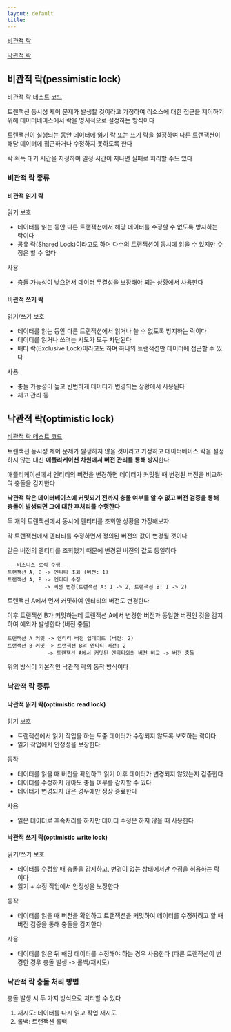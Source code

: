 ```yaml
---
layout: default
title:
---
```


[비관적 락](#비관적-락pessimistic-lock)

[낙관적 락](#낙관적-락optimistic-lock)


## 비관적 락(pessimistic lock)

[비관적 락 테스트 코드](./code/java/src/test/java/hansanhha/lock/PessimisticLockTest.java)

트랜잭션 동시성 제어 문제가 발생할 것이라고 가정하여 리소스에 대한 접근을 제어하기 위해 데이터베이스에서 락을 명시적으로 설정하는 방식이다

트랜잭션이 실행되는 동안 데이터에 읽기 락 또는 쓰기 락을 설정하여 다른 트랜잭션이 해당 데이터에 접근하거나 수정하지 못하도록 한다

락 획득 대기 시간을 지정하여 일정 시간이 지나면 실패로 처리할 수도 있다

### 비관적 락 종류

#### 비관적 읽기 락

읽기 보호
- 데이터를 읽는 동안 다른 트랜잭션에서 해당 데이터를 수정할 수 없도록 방지하는 락이다
- 공유 락(Shared Lock)이라고도 하며 다수의 트랜잭션이 동시에 읽을 수 있지만 수정은 할 수 없다

사용
- 충돌 가능성이 낮으면서 데이터 무결성을 보장해야 되는 상황에서 사용한다

#### 비관적 쓰기 락

읽기/쓰기 보호
- 데이터를 읽는 동안 다른 트랜잭션에서 읽거나 쓸 수 없도록 방지하는 락이다
- 데이터를 읽거나 쓰려는 시도가 모두 차단된다
- 배타 락(Exclusive Lock)이라고도 하며 하나의 트랜잭션만 데이터에 접근할 수 있다

사용
- 충돌 가능성이 높고 빈번하게 데이터가 변경되는 상황에서 사용된다
- 재고 관리 등

## 낙관적 락(optimistic lock)

[비관적 락 테스트 코드](./code/java/src/test/java/hansanhha/lock/OptimisticLockTest.java)

트랜잭션 동시성 제어 문제가 발생하지 않을 것이라고 가정하고 데이터베이스 락을 설정하지 않는 대신 **애플리케이션 차원에서 버전 관리를 통해 방지**한다

애플리케이션에서 엔티티의 버전을 변경하면 데이터가 커밋될 때 변경된 버전을 비교하여 충돌을 감지한다

**낙관적 락은 데이터베이스에 커밋되기 전까지 충돌 여부를 알 수 없고 버전 검증을 통해 충돌이 발생되면 그에 대한 후처리를 수행한다**

두 개의 트랜잭션에서 동시에 엔티티를 조회한 상황을 가정해보자

각 트랜잭션에서 엔티티를 수정하면서 정의된 버전의 값이 변경될 것이다

같은 버전의 엔티티를 조회했기 때문에 변경된 버전의 값도 동일하다

```text
-- 비즈니스 로직 수행 --
트랜잭션 A, B -> 엔티티 조회 (버전: 1)
트랜잭션 A, B -> 엔티티 수정 
            -> 버전 변경(트랜잭션 A: 1 -> 2, 트랜잭션 B: 1 -> 2)
```

트랜잭션 A에서 먼저 커밋하여 엔티티의 버전도 변경한다

이후 트랜잭션 B가 커밋하는데 트랜잭션 A에서 변경한 버전과 동일한 버전인 것을 감지하여 예외가 발생한다 (버전 충돌)

```text
트랜잭션 A 커밋 -> 엔티티 버전 업데이트 (버전: 2)
트랜잭션 B 커밋 -> 트랜잭션 B의 엔티티 버전: 2 
             -> 트랜잭션 A에서 커밋된 엔티티와의 버전 비교 -> 버전 충돌 
```

위의 방식이 기본적인 낙관적 락의 동작 방식이다

### 낙관적 락 종류

#### 낙관적 읽기 락(optimistic read lock)

읽기 보호
- 트랜잭션에서 읽기 작업을 하는 도중 데이터가 수정되지 않도록 보호하는 락이다
- 읽기 작업에서 안정성을 보장한다

동작
- 데이터를 읽을 때 버전을 확인하고 읽기 이후 데이터가 변경되지 않았는지 검증한다
- 데이터를 수정하지 않아도 충돌 여부를 감지할 수 있다
- 데이터가 변경되지 않은 경우에만 정상 종료한다

사용
- 읽은 데이터로 후속처리를 하지만 데이터 수정은 하지 않을 때 사용한다

#### 낙관적 쓰기 락(optimistic write lock)

읽기/쓰기 보호
- 데이터를 수정할 때 충돌을 감지하고, 변경이 없는 상태에서만 수정을 허용하는 락이다
- 읽기 + 수정 작업에서 안정성을 보장한다

동작 
- 데이터를 읽을 때 버전을 확인하고 트랜잭션을 커밋하여 데이터를 수정하려고 할 때 버전 검증을 통해 충돌을 감지한다

사용
- 데이터를 읽은 뒤 해당 데이터를 수정해야 하는 경우 사용한다 (다른 트랜잭션이 변경한 경우 충돌 발생 -> 롤백/재시도)

### 낙관적 락 충돌 처리 방법

충돌 발생 시 두 가지 방식으로 처리할 수 있다

1. 재시도: 데이터를 다시 읽고 작업 재시도
2. 롤백: 트랜잭션 롤백